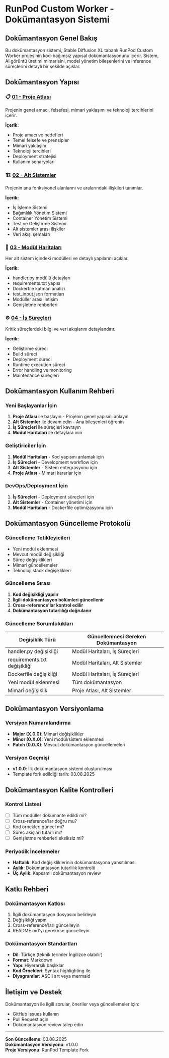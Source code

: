# RunPod Custom Worker - Dokümantasyon Sistemi

## Dokümantasyon Genel Bakış

Bu dokümantasyon sistemi, Stable Diffusion XL tabanlı RunPod Custom Worker projesinin kod-bağımsız yapısal dokümantasyonunu içerir. Sistem, AI görüntü üretimi mimarisini, model yönetim bileşenlerini ve inference süreçlerini detaylı bir şekilde açıklar.

## Dokümantasyon Yapısı

### 📋 [01 - Proje Atlası](01_proje_atlasi.md)
Projenin genel amacı, felsefesi, mimari yaklaşımı ve teknoloji tercihlerini içerir.

**İçerik:**
- Proje amacı ve hedefleri
- Temel felsefe ve prensipler
- Mimari yaklaşım
- Teknoloji tercihleri
- Deployment stratejisi
- Kullanım senaryoları

### 🏗️ [02 - Alt Sistemler](02_alt_sistemler.md)
Projenin ana fonksiyonel alanlarını ve aralarındaki ilişkileri tanımlar.

**İçerik:**
- İş İşleme Sistemi
- Bağımlılık Yönetim Sistemi
- Container Yönetim Sistemi
- Test ve Geliştirme Sistemi
- Alt sistemler arası ilişkiler
- Veri akışı şemaları

### 🧩 [03 - Modül Haritaları](03_modul_haritalari.md)
Her alt sistem içindeki modülleri ve detaylı yapılarını açıklar.

**İçerik:**
- handler.py modülü detayları
- requirements.txt yapısı
- Dockerfile katman analizi
- test_input.json formatları
- Modüller arası iletişim
- Genişletme rehberleri

### ⚙️ [04 - İş Süreçleri](04_is_surecleri.md)
Kritik süreçlerdeki bilgi ve veri akışlarını detaylandırır.

**İçerik:**
- Geliştirme süreci
- Build süreci
- Deployment süreci
- Runtime execution süreci
- Error handling ve monitoring
- Maintenance süreçleri

## Dokümantasyon Kullanım Rehberi

### Yeni Başlayanlar İçin
1. **Proje Atlası** ile başlayın - Projenin genel yapısını anlayın
2. **Alt Sistemler** ile devam edin - Ana bileşenleri öğrenin
3. **İş Süreçleri** ile süreçleri kavrayın
4. **Modül Haritaları** ile detaylara inin

### Geliştiriciler İçin
1. **Modül Haritaları** - Kod yapısını anlamak için
2. **İş Süreçleri** - Development workflow için
3. **Alt Sistemler** - Sistem entegrasyonu için
4. **Proje Atlası** - Mimari kararlar için

### DevOps/Deployment İçin
1. **İş Süreçleri** - Deployment süreçleri için
2. **Alt Sistemler** - Container yönetimi için
3. **Modül Haritaları** - Dockerfile optimizasyonu için

## Dokümantasyon Güncelleme Protokolü

### Güncelleme Tetikleyicileri
- Yeni modül eklenmesi
- Mevcut modül değişikliği
- Süreç değişiklikleri
- Mimari güncellemeler
- Teknoloji stack değişiklikleri

### Güncelleme Sırası
1. **Kod değişikliği yapılır**
2. **İlgili dokümantasyon bölümleri güncellenir**
3. **Cross-reference'lar kontrol edilir**
4. **Dokümantasyon tutarlılığı doğrulanır**

### Güncelleme Sorumlulukları

| Değişiklik Türü | Güncellenmesi Gereken Dokümantasyon |
|------------------|-------------------------------------|
| handler.py değişikliği | Modül Haritaları, İş Süreçleri |
| requirements.txt değişikliği | Modül Haritaları, Alt Sistemler |
| Dockerfile değişikliği | Modül Haritaları, İş Süreçleri |
| Yeni modül eklenmesi | Tüm dokümantasyon |
| Mimari değişiklik | Proje Atlası, Alt Sistemler |

## Dokümantasyon Versiyonlama

### Versiyon Numaralandırma
- **Major (X.0.0)**: Mimari değişiklikler
- **Minor (0.X.0)**: Yeni modül/sistem eklenmesi
- **Patch (0.0.X)**: Mevcut dokümantasyon güncellemeleri

### Versiyon Geçmişi
- **v1.0.0**: İlk dokümantasyon sistemi oluşturulması
- Template fork edildiği tarih: 03.08.2025

## Dokümantasyon Kalite Kontrolleri

### Kontrol Listesi
- [ ] Tüm modüller dokümante edildi mi?
- [ ] Cross-reference'lar doğru mu?
- [ ] Kod örnekleri güncel mi?
- [ ] Süreç akışları tutarlı mı?
- [ ] Genişletme rehberleri eksiksiz mi?

### Periyodik İncelemeler
- **Haftalık**: Kod değişikliklerinin dokümantasyona yansıtılması
- **Aylık**: Dokümantasyon tutarlılık kontrolü
- **Üç Aylık**: Kapsamlı dokümantasyon review

## Katkı Rehberi

### Dokümantasyon Katkısı
1. İlgili dokümantasyon dosyasını belirleyin
2. Değişikliği yapın
3. Cross-reference'ları güncelleyin
4. README.md'yi gerekirse güncelleyin

### Dokümantasyon Standartları
- **Dil**: Türkçe (teknik terimler İngilizce olabilir)
- **Format**: Markdown
- **Yapı**: Hiyerarşik başlıklar
- **Kod Örnekleri**: Syntax highlighting ile
- **Diyagramlar**: ASCII art veya mermaid

## İletişim ve Destek

Dokümantasyon ile ilgili sorular, öneriler veya güncellemeler için:
- GitHub Issues kullanın
- Pull Request açın
- Dokümantasyon review talep edin

---

**Son Güncelleme**: 03.08.2025  
**Dokümantasyon Versiyonu**: v1.0.0  
**Proje Versiyonu**: RunPod Template Fork
